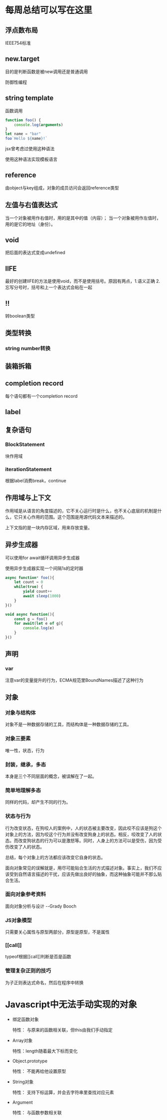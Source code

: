 # 每周总结可以写在这里

## 浮点数布局

IEEE754标准

## new.target

目的是判断函数是被new调用还是普通调用

防御性编程

## string template
函数调用
``` js
function foo() {
    console.log(arguments)
}
let name = "bar"
foo`Hello ${name}!`

```
jsx曾考虑过使用这种语法

使用这种语法实现模板语言

## reference
由object与key组成，对象的成员访问会返回reference类型


## 左值与右值表达式

当一个对象被用作右值时，用的是其中的值（内容）；
当一个对象被用作左值时，用的是它的地址（身份）。

## void
把后面的表达式变成undefined

## IIFE
最好的创建IIFE的方法是使用void，而不是使用括号。原因有两点，1.语义正确 2.忘写分号时，括号和上一个表达式会粘在一起

## !!
转boolean类型


## 类型转换

###  string number转换



## 装箱拆箱


## completion record

每个语句都有一个completion record

## label


## 复杂语句

### BlockStatement
块作用域

### iterationStatement

根据label消费break，continue

## 作用域与上下文

作用域是从语言的角度描述的，它不关心运行时是什么，也不关心底层的机制是什么，它只关心作用的范围。这个范围是用源代码文本来描述的。

上下文指的是一块内存区域，用来存放变量。

## 异步生成器

可以使用for await循环调用异步生成器

使用异步生成器实现一个间隔1s的定时器

```js
async function* foo(){
    let count = 0
    while(true) {
        yield count++
        await sleep(1000)
    }
}()

void async function(){
    const g = foo()
    for await(let e of g){
        console.log(e)
    }
}()

```

## 声明

### var
注意var的变量提升的行为，ECMA规范里BoundNames描述了这种行为

## 对象

### 对象与结构体

对象不是一种数据存储的工具，而结构体是一种数据存储的工具。

### 对象三要素

唯一性，状态，行为

### 封装，继承，多态
本身是三个不同层面的概念，被误解在了一起。

### 简单地理解多态
同样的代码，却产生不同的行为。

### 状态与行为
行为改变状态，在狗咬人的案例中，人的状态被主要改变，因此咬不应该是狗这个对象上的方法，因为咬这个行为并没有改变狗身上的状态。相反，咬改变了人的状态。而改变狗状态的行为可以是激怒等。同时，人身上的方法可以是受伤，因为受伤改变了人的状态。

总结，每个对象上的方法都应该改变它自身的状态。

面向对象常见的误解就是，用尽可能贴合生活的方式描述对象。事实上，我们不应该受到自然语言描述的干扰，应该先做出良好的抽象，而这种抽象可能并不那么贴合生活。

### 面向对象参考资料

面向对象分析与设计 --Grady Booch

### JS对象模型

只需要关心属性与原型两部分，原型是原型，不是属性

### [[call]]

typeof根据[[call]]判断是否是函数


### 管理复杂正则的技巧

为子正则表达式命名，然后在程序中转换


# Javascript中无法手动实现的对象

- 绑定函数对象
  
  特性： 与原来的函数相关联，但this由我们手动指定

- Array对象

  特性：length随着最大下标而变化

- Object.prototype

  特性： 不能再给他设置原型

- String对象
  
  特性： 支持下标运算，并会去字符串里查找对应元素

- Argument

  特性： 与函数参数相关联  






